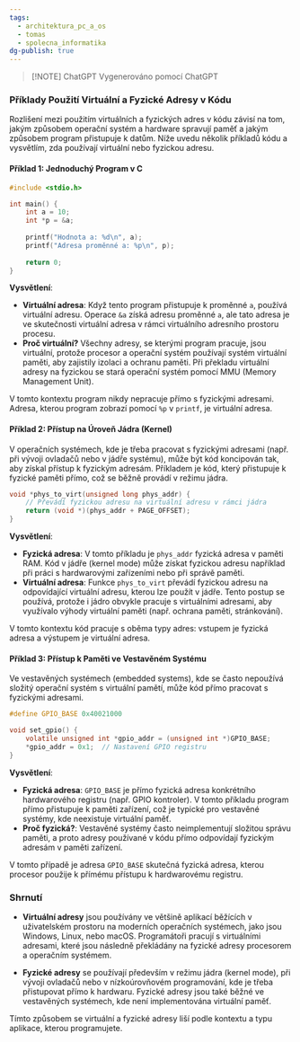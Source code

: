 ```yaml
---
tags:
  - architektura_pc_a_os
  - tomas
  - spolecna_informatika
dg-publish: true
---
```

> [!NOTE] ChatGPT
> Vygenerováno pomocí ChatGPT

### Příklady Použití Virtuální a Fyzické Adresy v Kódu

Rozlišení mezi použitím virtuálních a fyzických adres v kódu závisí na tom, jakým způsobem operační systém a hardware spravují paměť a jakým způsobem program přistupuje k datům. Níže uvedu několik příkladů kódu a vysvětlím, zda používají virtuální nebo fyzickou adresu.

#### Příklad 1: Jednoduchý Program v C

```c
#include <stdio.h>

int main() {
    int a = 10;
    int *p = &a;
    
    printf("Hodnota a: %d\n", a);
    printf("Adresa proměnné a: %p\n", p);
    
    return 0;
}
```

**Vysvětlení**:

- **Virtuální adresa**: Když tento program přistupuje k proměnné `a`, používá virtuální adresu. Operace `&a` získá adresu proměnné `a`, ale tato adresa je ve skutečnosti virtuální adresa v rámci virtuálního adresního prostoru procesu.
- **Proč virtuální?** Všechny adresy, se kterými program pracuje, jsou virtuální, protože procesor a operační systém používají systém virtuální paměti, aby zajistily izolaci a ochranu paměti. Při překladu virtuální adresy na fyzickou se stará operační systém pomocí MMU (Memory Management Unit).

V tomto kontextu program nikdy nepracuje přímo s fyzickými adresami. Adresa, kterou program zobrazí pomocí `%p` v `printf`, je virtuální adresa.

#### Příklad 2: Přístup na Úroveň Jádra (Kernel)

V operačních systémech, kde je třeba pracovat s fyzickými adresami (např. při vývoji ovladačů nebo v jádře systému), může být kód koncipován tak, aby získal přístup k fyzickým adresám. Příkladem je kód, který přistupuje k fyzické paměti přímo, což se běžně provádí v režimu jádra.

```c
void *phys_to_virt(unsigned long phys_addr) {
    // Převádí fyzickou adresu na virtuální adresu v rámci jádra
    return (void *)(phys_addr + PAGE_OFFSET);
}
```

**Vysvětlení**:

- **Fyzická adresa**: V tomto příkladu je `phys_addr` fyzická adresa v paměti RAM. Kód v jádře (kernel mode) může získat fyzickou adresu například při práci s hardwarovými zařízeními nebo při správě paměti.
- **Virtuální adresa**: Funkce `phys_to_virt` převádí fyzickou adresu na odpovídající virtuální adresu, kterou lze použít v jádře. Tento postup se používá, protože i jádro obvykle pracuje s virtuálními adresami, aby využívalo výhody virtuální paměti (např. ochrana paměti, stránkování).

V tomto kontextu kód pracuje s oběma typy adres: vstupem je fyzická adresa a výstupem je virtuální adresa.

#### Příklad 3: Přístup k Paměti ve Vestavěném Systému

Ve vestavěných systémech (embedded systems), kde se často nepoužívá složitý operační systém s virtuální pamětí, může kód přímo pracovat s fyzickými adresami.

```c
#define GPIO_BASE 0x40021000

void set_gpio() {
    volatile unsigned int *gpio_addr = (unsigned int *)GPIO_BASE;
    *gpio_addr = 0x1;  // Nastavení GPIO registru
}
```

**Vysvětlení**:

- **Fyzická adresa**: `GPIO_BASE` je přímo fyzická adresa konkrétního hardwarového registru (např. GPIO kontroler). V tomto příkladu program přímo přistupuje k paměti zařízení, což je typické pro vestavěné systémy, kde neexistuje virtuální paměť.
- **Proč fyzická?**: Vestavěné systémy často neimplementují složitou správu paměti, a proto adresy používané v kódu přímo odpovídají fyzickým adresám v paměti zařízení.

V tomto případě je adresa `GPIO_BASE` skutečná fyzická adresa, kterou procesor použije k přímému přístupu k hardwarovému registru.

### Shrnutí

- **Virtuální adresy** jsou používány ve většině aplikací běžících v uživatelském prostoru na moderních operačních systémech, jako jsou Windows, Linux, nebo macOS. Programátoři pracují s virtuálními adresami, které jsou následně překládány na fyzické adresy procesorem a operačním systémem.
  
- **Fyzické adresy** se používají především v režimu jádra (kernel mode), při vývoji ovladačů nebo v nízkoúrovňovém programování, kde je třeba přistupovat přímo k hardwaru. Fyzické adresy jsou také běžné ve vestavěných systémech, kde není implementována virtuální paměť.

Tímto způsobem se virtuální a fyzické adresy liší podle kontextu a typu aplikace, kterou programujete.